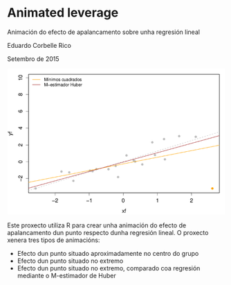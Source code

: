 # Animated leverage

Animación do efecto de apalancamento sobre unha regresión lineal

Eduardo Corbelle Rico

Setembro de 2015

![alt text](Screenshot.png "Captura da animación")

Este proxecto utiliza R para crear unha animación do efecto de apalancamento dun punto respecto dunha regresión lineal. O proxecto xenera tres tipos de animacións:

* Efecto dun punto situado aproximadamente no centro do grupo
* Efecto dun punto situado no extremo
* Efecto dun punto situado no extremo, comparado coa regresión mediante o M-estimador de Huber

